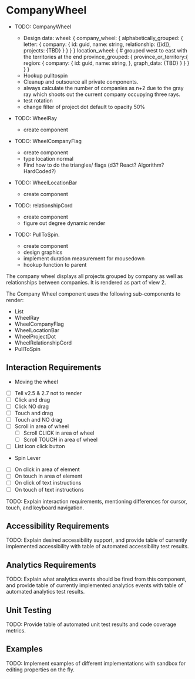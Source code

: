 # CompanyWheel

* TODO: CompanyWheel
  * Design data:
    wheel: {
      company_wheel: {
        alphabetically_grouped: {
          letter: {
            company: {
              id: guid,
              name: string,
              relationship: {[id]},
              projects: {TBD}
            }
          }
        }
      }
      location_wheel: {
        # grouped west to east with the territories at the end
        province_grouped: {
          province_or_territory:{
            region: {
              company: {
                id: guid,
                name: string,
              },
              graph_data: {TBD}
            }
          }
        }
      }
    } 
  * Hookup pulltospin
  * Cleanup and outsource all private components.
  * always calculate the number of companies as n+2 due to the gray ray which shoots out the current company occupying three rays.
  * test rotation
  * change filter of project dot default to opacity 50%

* TODO: WheelRay
  * create component

* TODO: WheelCompanyFlag
  * create component
  * type location normal
  * Find how to do the triangles/ flags (d3? React? Algorithm? HardCoded?) 

* TODO: WheelLocationBar
  * create component

* TODO: relationshipCord
  * create component
  * figure out degree dynamic render

* TODO: PullToSpin.
  * create component
  * design graphics
  * implement duration measurement for mousedown  
  * hookup function to parent

The company wheel displays all projects grouped by company as well as relationships between companies. It is rendered as part of view 2.

The Company Wheel component uses the following sub-components to render:
* List 
* WheelRay
* WheelCompanyFlag
* WheelLocationBar
* WheelProjectDot
* WheelRelationshipCord
* PullToSpin 

## Interaction Requirements
* Moving the wheel
 * [ ] Tell v2.5 & 2.7 not to render
 * [ ] Click and drag
 * [ ] Click NO drag
 * [ ] Touch and drag
 * [ ] Touch and NO drag
 * [ ] Scroll in area of wheel
   * [ ] Scroll CLICK in area of wheel
   * [ ] Scroll TOUCH in area of wheel
 * [ ] List icon click button

* Spin Lever
 * [ ] On click in area of element 
 * [ ] On touch in area of element 
 * [ ] On click of text instructions
 * [ ] On touch of text instructions

TODO: Explain interaction requirements, mentioning differences for cursor, touch,
and keyboard navigation.

## Accessibility Requirements

TODO: Explain desired accessibility support, and provide table of currently
implemented accessibility with table of automated accessibility test results.

## Analytics Requirements

TODO: Explain what analytics events should be fired from this component, and
provide table of currently implemented analytics events with table of automated
analytics test results.

## Unit Testing

TODO: Provide table of automated unit test results and code coverage metrics.

## Examples

TODO: Implement examples of different implementations with sandbox for editing
properties on the fly.
